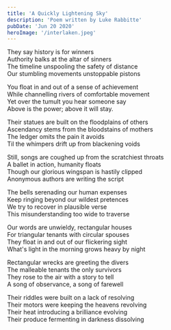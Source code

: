 ```yaml
---
title: 'A Quickly Lightening Sky'
description: 'Poem written by Luke Rabbitte'
pubDate: 'Jun 20 2020'
heroImage: '/interlaken.jpeg'
---
```


They say history is for winners  
Authority balks at the altar of sinners  
The timeline unspooling the safety of distance  
Our stumbling movements unstoppable pistons  
  
You float in and out of a sense of achievement  
While channelling rivers of comfortable movement  
Yet over the tumult you hear someone say  
Above is the power; above it will stay.  
  
Their statues are built on the floodplains of others  
Ascendancy stems from the bloodstains of mothers  
The ledger omits the pain it avoids  
Til the whimpers drift up from blackening voids  
  
Still, songs are coughed up from the scratchiest throats  
A ballet in action, humanity floats  
Though our glorious wingspan is hastily clipped  
Anonymous authors are writing the script  
  
The bells serenading our human expenses  
Keep ringing beyond our wildest pretences  
We try to recover in plausible verse  
This misunderstanding too wide to traverse  
  
Our words are unwieldy, rectangular houses  
For triangular tenants with circular spouses  
They float in and out of our flickering sight  
What's light in the morning grows heavy by night  
  
Rectangular wrecks are greeting the divers  
The malleable tenants the only survivors  
They rose to the air with a story to tell  
A song of observance, a song of farewell  
  
Their riddles were built on a lack of resolving  
Their motors were keeping the heavens revolving  
Their heat introducing a brilliance evolving  
Their produce fermenting in darkness dissolving  